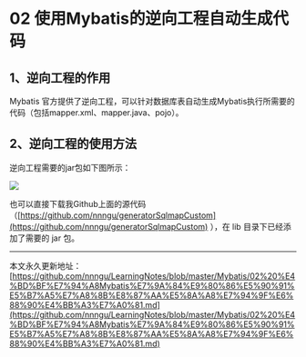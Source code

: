 # 02 使用Mybatis的逆向工程自动生成代码

## 1、逆向工程的作用

Mybatis 官方提供了逆向工程，可以针对数据库表自动生成Mybatis执行所需要的代码（包括mapper.xml、mapper.java、pojo）。

## 2、逆向工程的使用方法

逆向工程需要的jar包如下图所示：

![][1]

也可以直接下载我Github上面的源代码（[https://github.com/nnngu/generatorSqlmapCustom](https://github.com/nnngu/generatorSqlmapCustom) ），在 lib 目录下已经添加了需要的 jar 包。


















---

本文永久更新地址：[https://github.com/nnngu/LearningNotes/blob/master/Mybatis/02%20%E4%BD%BF%E7%94%A8Mybatis%E7%9A%84%E9%80%86%E5%90%91%E5%B7%A5%E7%A8%8B%E8%87%AA%E5%8A%A8%E7%94%9F%E6%88%90%E4%BB%A3%E7%A0%81.md](https://github.com/nnngu/LearningNotes/blob/master/Mybatis/02%20%E4%BD%BF%E7%94%A8Mybatis%E7%9A%84%E9%80%86%E5%90%91%E5%B7%A5%E7%A8%8B%E8%87%AA%E5%8A%A8%E7%94%9F%E6%88%90%E4%BB%A3%E7%A0%81.md)


  [1]: https://www.github.com/nnngu/FigureBed/raw/master/2018/3/5/1520263736178.jpg